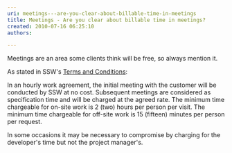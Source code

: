 ```yaml
---
uri: meetings---are-you-clear-about-billable-time-in-meetings
title: Meetings - Are you clear about billable time in meetings?
created: 2010-07-16 06:25:10
authors:

---
```





<span class='intro'> Meetings are an area some clients think will be free, so always mention it.
 </span>


  <p>As stated in SSW's <a href="http&#58;//www.ssw.com.au/ssw/Standards/Forms/ConsultingOrderTermsConditions.aspx">Terms and Conditions</a>&#58;</p>
<p>In an hourly work agreement, the initial meeting with the customer will be conducted by SSW at no cost. Subsequent meetings are considered as specification time and will be charged at the agreed rate. The minimum time chargeable for on-site work is 2 (two) hours per person per visit. The minimum time chargeable for off-site work is 15 (fifteen) minutes per person per request. </p>
<p>In some occasions it may be necessary to compromise by charging for the developer's time but not the project manager's.</p>



